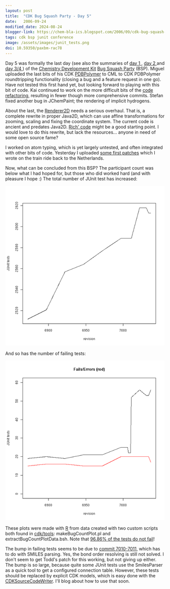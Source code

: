 ```yaml
---
layout: post
title:  "CDK Bug Squash Party - Day 5"
date:   2006-09-24
modified_date: 2024-08-24
blogger-link: https://chem-bla-ics.blogspot.com/2006/09/cdk-bug-squash-party-day-5.html
tags: cdk bsp junit conference
image: /assets/images/junit_tests.png
doi: 10.59350/paxbm-rac78
---
```


Day 5 was formally the last day (see also the summaries of [day 1 <i class="fa-solid fa-recycle fa-xs"></i>](https://chem-bla-ics.linkedchemistry.info/2006/09/18/cdk-bug-squash-party-day-1.html),
[day 2 <i class="fa-solid fa-recycle fa-xs"></i>](https://chem-bla-ics.linkedchemistry.info/2006/09/20/cdk-bug-squash-party-day-2.html) and
[day 3/4 <i class="fa-solid fa-recycle fa-xs"></i>](https://chem-bla-ics.linkedchemistry.info/2006/09/22/cdk-bug-squash-party-day-3-and-4.html)) of the
[Chemistry Development Kit](http://cdk.sf.net/) [Bug Squash Party](http://wiki.cubic.uni-koeln.de/cdkwiki/doku.php?id=bsp200609) (BSP).
Miguel uploaded the last bits of his CDK [PDBPolymer](http://cheminfo.informatics.indiana.edu/~rguha/code/java/nightly/api/org/openscience/cdk/protein/data/PDBPolymer.html)
to CML to CDK PDBPolymer roundtripping functionality (closing a bug and a feature request in one go). Have not tested this first hand yet,
but looking forward to playing with this bit of code. Kai continued to work on the more difficult bits of the
[code refactoring](http://wiki.cubic.uni-koeln.de/cdkwiki/doku.php?id=refactoringkernelclasses), resulting in fewer though more
comprehensive commits. Stefan fixed another bug in JChemPaint; the rendering of implicit hydrogens.

About the last, the [Renderer2D](http://cheminfo.informatics.indiana.edu/~rguha/code/java/nightly/api/org/openscience/cdk/renderer/Renderer2D.html)
needs a serious overhaul. That is, a complete rewrite in proper Java2D, which can use affine transformations for zooming, scaling and fixing the
coordinate system. The current code is ancient and predates Java2D. [Rich' code](http://depth-first.com/articles/2006/08/28/drawing-2-d-structures-with-structure-cdk)
might be a good starting point. I would love to do this rewrite, but lack the resources... anyone in need of some open source fame?

I worked on atom typing, which is yet largely untested, and often integrated with other bits of code. Yesterday I uploaded
[some first patches](http://svn.sourceforge.net/viewvc/cdk/trunk/cdk/src/org/openscience/cdk/atomtype/) which I wrote on the train ride
back to the Netherlands.

Now, what can be concluded from this BSP? The participant count was below what I had hoped for, but those who did worked hard (and
with pleasure I hope :) The total number of JUnit test has increased:

![](/assets/images/junit_tests.png)

And so has the number of failing tests:

![](/assets/images/fails_tests.png)

These plots were made with [R](http://www.r-project.org/) from data created with two custom scripts both found in
[cdk/tools](http://svn.sourceforge.net/viewvc/cdk/trunk/cdk/tools/): makeBugCountPlot.pl and extractBugCountPlotData.bsh.
Note that [96.86% of the tests do not fail](http://cheminfo.informatics.indiana.edu/~rguha/code/java/nightly/junitsummary.html)!

The bump in failing tests seems to be due to [commit 7010-7011](http://svn.sourceforge.net/viewvc/cdk/trunk/cdk/src/org/openscience/cdk/smiles/SmilesParser.java?r1=7009&r2=7011),
which has to do with SMILES parsing. Yes, the bond order resolving is still not solved. I don't seem to get Todd's patch for this working,
but not giving up either. The bump is so large, because quite some JUnit tests use the SmilesParser as a quick tool to get a configured
connection table. However, these tests should be replaced by explicit CDK models, which is easy done with the
[CDKSourceCodeWriter](http://cheminfo.informatics.indiana.edu/~rguha/code/java/nightly/api/org/openscience/cdk/io/CDKSourceCodeWriter.html).
I'll blog about how to use that soon.
